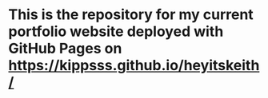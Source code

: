 # This is the repository for my current portfolio website deployed with GitHub Pages on https://kippsss.github.io/heyitskeith/

